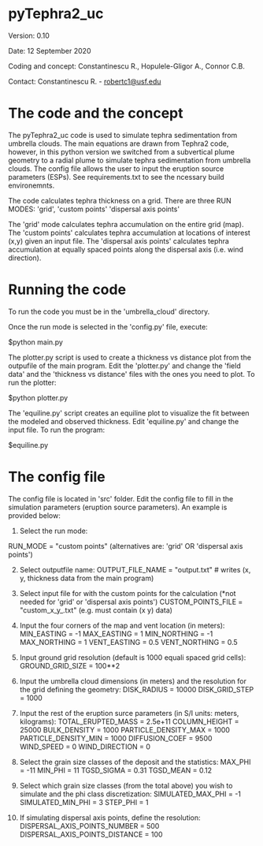 # pyTephra2_uc

Version: 0.10

Date: 12 September 2020

Coding and concept: Constantinescu R., Hopulele-Gligor A., Connor C.B.

Contact: Constantinescu R. - robertc1@usf.edu

# The code and the concept

The pyTephra2_uc code is used to simulate tephra sedimentation from umbrella clouds. The main equations are drawn from Tephra2 code, however, in this python version we switched from a subvertical plume geometry to a radial plume to simulate tephra sedimentation from umbrella clouds.
The config file allows the user to input the eruption source parameters (ESPs).
See requirements.txt to see the ncessary build environemnts.

The code calculates tephra thickness on a grid. There are three RUN MODES:
    'grid',
    'custom points'
    'dispersal axis points'

The 'grid' mode calculates tephra accumulation on the entire grid (map).
The 'custom points' calculates tephra accumulation at locations of interest (x,y) given an input file.
The 'dispersal axis points' calculates tephra accumulation at equally spaced points along the dispersal axis (i.e. wind direction).


# Running the code

To run the code you must be in the 'umbrella_cloud' directory.

Once the run mode is selected in the 'config.py' file, execute:

$python main.py

The plotter.py script is used to create a thickness vs distance plot from the outpufile of the main program. Edit the 'plotter.py' and change the 'field data'  and the 'thickness vs distance' files with the ones you need to plot. To run the plotter:

$python plotter.py

The 'equiline.py' script creates an equiline plot to visualize the fit between the modeled and observed thickness. Edit 'equiline.py' and change the input file. To run the program:

$equiline.py

# The config file

The config file is located in 'src' folder. Edit the config file to fill in the simulation parameters (eruption source parameters). An example is provided below:

1. Select the run mode:

RUN_MODE = "custom points" (alternatives are: 'grid' OR 'dispersal axis points')

2. Select outputfile name:
OUTPUT_FILE_NAME = "output.txt"  # writes (x, y, thickness data from the main program)

3. Select input file for with the custom points for the calculation (*not needed for 'grid' or 'dispersal axis points')
CUSTOM_POINTS_FILE = "custom_x_y_.txt" (e.g. must contain (x y) data)

4. Input the four corners of the map and vent location (in meters):
MIN_EASTING = -1
MAX_EASTING = 1
MIN_NORTHING = -1
MAX_NORTHING = 1
VENT_EASTING = 0.5
VENT_NORTHING = 0.5

5. Input ground grid resolution (default is 1000 equali spaced grid cells):
GROUND_GRID_SIZE = 100**2

6. Input the umbrella cloud dimensions (in meters) and the resolution for the grid defining the geometry:
DISK_RADIUS = 10000
DISK_GRID_STEP = 1000

7.  Input the rest of the eruption surce parameters (in S/I units: meters, kilograms):
TOTAL_ERUPTED_MASS = 2.5e+11
COLUMN_HEIGHT = 25000
BULK_DENSITY = 1000
PARTICLE_DENSITY_MAX = 1000
PARTICLE_DENSITY_MIN = 1000
DIFFUSION_COEF = 9500
WIND_SPEED = 0
WIND_DIRECTION = 0

8. Select the grain size classes of the deposit and the statistics:
MAX_PHI = -11
MIN_PHI = 11
TGSD_SIGMA = 0.31
TGSD_MEAN = 0.12

9. Select which grain size classes (from the total above) you wish to simulate and the phi class discretization:
SIMULATED_MAX_PHI = -1
SIMULATED_MIN_PHI = 3
STEP_PHI = 1

10. If simulating dispersal axis points, define the resolution:
DISPERSAL_AXIS_POINTS_NUMBER = 500
DISPERSAL_AXIS_POINTS_DISTANCE = 100



